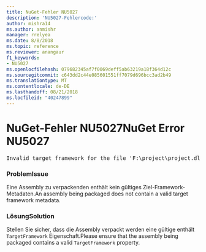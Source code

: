 ```yaml
---
title: NuGet-Fehler NU5027
description: 'NU5027-Fehlercode:'
author: mishra14
ms.author: anmishr
manager: rrelyea
ms.date: 8/8/2018
ms.topic: reference
ms.reviewer: anangaur
f1_keywords:
- NU5027
ms.openlocfilehash: 079682345af7f0069deff5ab63219a18f364d12c
ms.sourcegitcommit: c643dd2c44e085601551ff7079d696bcc3ad2b49
ms.translationtype: MT
ms.contentlocale: de-DE
ms.lasthandoff: 08/21/2018
ms.locfileid: "40247899"
---
```

# <a name="nuget-error-nu5027"></a><span data-ttu-id="2be20-103">NuGet-Fehler NU5027</span><span class="sxs-lookup"><span data-stu-id="2be20-103">NuGet Error NU5027</span></span>
<pre>Invalid target framework for the file 'F:\project\project.dll'.</pre>

### <a name="issue"></a><span data-ttu-id="2be20-104">Problem</span><span class="sxs-lookup"><span data-stu-id="2be20-104">Issue</span></span>

<span data-ttu-id="2be20-105">Eine Assembly zu verpackenden enthält kein gültiges Ziel-Framework-Metadaten.</span><span class="sxs-lookup"><span data-stu-id="2be20-105">An assembly being packaged does not contain a valid target framework metadata.</span></span>


### <a name="solution"></a><span data-ttu-id="2be20-106">Lösung</span><span class="sxs-lookup"><span data-stu-id="2be20-106">Solution</span></span>

<span data-ttu-id="2be20-107">Stellen Sie sicher, dass die Assembly verpackt werden eine gültige enthält `TargetFramework` Eigenschaft.</span><span class="sxs-lookup"><span data-stu-id="2be20-107">Please ensure that the assembly being packaged contains a valid `TargetFramework` property.</span></span>

